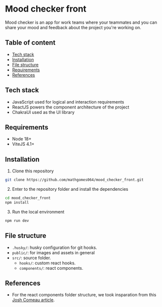 # Mood checker front

Mood checker is an app for work teams where your teammates and you can share your mood and feedback about the project you're working on.

## Table of content
- [Tech stack](#tech-stack)
- [Installation](#installation)
- [File structure](#file-structure)
- [Requirements](#requirements)
- [References](#references)

## Tech stack
* JavaScript used for logical and interaction requirements
* ReactJS powers the component architecture of the project
* ChakraUI used as the UI library

## Requirements

* Node 18+ 
* ViteJS 4.1+

## Installation

1. Clone this repository

```bash
git clone https://github.com/mathgomes064/mood_checker_front.git
```

2. Enter to the repository folder and install the dependencies

```bash
cd mood_checker_front
npm install
```

3. Run the local environment 

```bash
npm run dev
```

## File structure
* ```.husky/```: husky configuration for git hooks.
* ```public/```: for images and assets in general
* ```src/```: source folder.
  * ```hooks/```: custom react hooks.
  * ```components/```: react components.

## References

* For the react components folder structure, we took insparation from this [Josh Comeau article](https://www.joshwcomeau.com/react/file-structure/).
